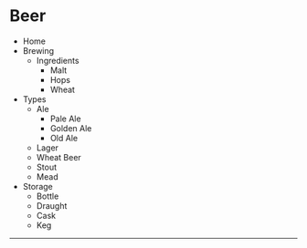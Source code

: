 # Beer
- Home
- Brewing
	- Ingredients
		- Malt
		- Hops
		- Wheat
- Types
	- Ale
		- Pale Ale
		- Golden Ale
		- Old Ale 
	- Lager
	- Wheat Beer
	- Stout
	- Mead
- Storage
	- Bottle
	- Draught
	- Cask
	- Keg

---